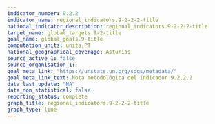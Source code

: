```yaml
---
indicator_number: 9.2.2
indicator_name: regional_indicators.9-2-2-2-title
national_indicator_description: regional_indicators.9-2-2-2-title
target_name: global_targets.9-2-title
goal_name: global_goals.9-title
computation_units: units.PT
national_geographical_coverage: Asturias
source_active_1: false
source_organisation_1:  
goal_meta_link: "https://unstats.un.org/sdgs/metadata/"
goal_meta_link_text: Nota metodológica del indicador 9.2.2.2
data_last_update: "NA"
data_non_statistical: false
reporting_status: complete
graph_title: regional_indicators.9-2-2-2-title
graph_type: line
---
```

